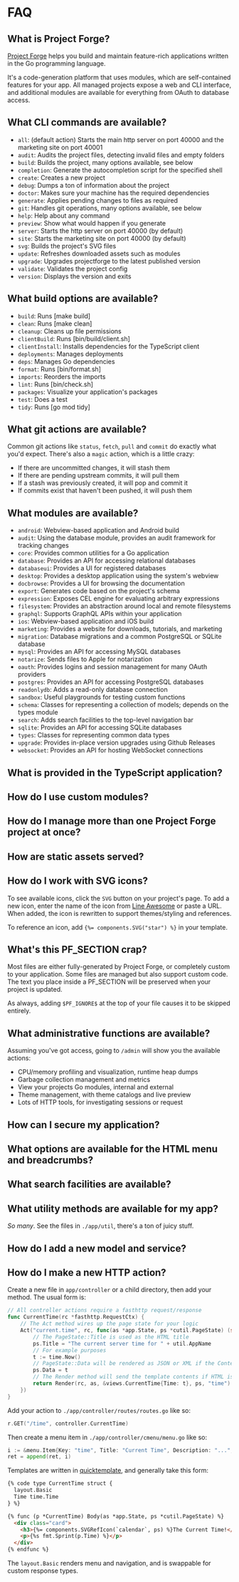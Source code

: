 # FAQ

## What is Project Forge?

[Project Forge](https://projectforge.dev) helps you build and maintain feature-rich applications written in the Go programming language.

It's a code-generation platform that uses modules, which are self-contained features for your app. 
All managed projects expose a web and CLI interface, and additional modules are available for everything from OAuth to database access.

## What CLI commands are available?

- `all`: (default action) Starts the main http server on port 40000 and the marketing site on port 40001
- `audit`: Audits the project files, detecting invalid files and empty folders
- `build`: Builds the project, many options available, see below
- `completion`: Generate the autocompletion script for the specified shell
- `create`: Creates a new project
- `debug`: Dumps a ton of information about the project
- `doctor`: Makes sure your machine has the required dependencies
- `generate`: Applies pending changes to files as required
- `git`: Handles git operations, many options available, see below
- `help`: Help about any command
- `preview`: Show what would happen if you generate
- `server`: Starts the http server on port 40000 (by default)
- `site`: Starts the marketing site on port 40000 (by default)
- `svg`: Builds the project's SVG files
- `update`: Refreshes downloaded assets such as modules
- `upgrade`: Upgrades projectforge to the latest published version
- `validate`: Validates the project config
- `version`: Displays the version and exits


## What build options are available?

- `build`: Runs [make build]
- `clean`: Runs [make clean]
- `cleanup`: Cleans up file permissions
- `clientBuild`: Runs [bin/build/client.sh]
- `clientInstall`: Installs dependencies for the TypeScript client
- `deployments`: Manages deployments
- `deps`: Manages Go dependencies
- `format`: Runs [bin/format.sh]
- `imports`: Reorders the imports
- `lint`: Runs [bin/check.sh]
- `packages`: Visualize your application's packages
- `test`: Does a test
- `tidy`: Runs [go mod tidy]


## What git actions are available?

Common git actions like `status`, `fetch`, `pull` and `commit` do exactly what you'd expect.
There's also a `magic` action, which is a little crazy:
- If there are uncommitted changes, it will stash them
- If there are pending upstream commits, it will pull them
- If a stash was previously created, it will pop and commit it
- If commits exist that haven't been pushed, it will push them


## What modules are available?

- `android`: Webview-based application and Android build
- `audit`: Using the database module, provides an audit framework for tracking changes
- `core`: Provides common utilities for a Go application
- `database`: Provides an API for accessing relational databases
- `databaseui`: Provides a UI for registered databases
- `desktop`: Provides a desktop application using the system's webview
- `docbrowse`: Provides a UI for browsing the documentation
- `export`: Generates code based on the project's schema
- `expression`: Exposes CEL engine for evaluating arbitrary expressions
- `filesystem`: Provides an abstraction around local and remote filesystems
- `graphql`: Supports GraphQL APIs within your application
- `ios`: Webview-based application and iOS build
- `marketing`: Provides a website for downloads, tutorials, and marketing
- `migration`: Database migrations and a common PostgreSQL or SQLite database
- `mysql`: Provides an API for accessing MySQL databases
- `notarize`: Sends files to Apple for notarization
- `oauth`: Provides logins and session management for many OAuth providers
- `postgres`: Provides an API for accessing PostgreSQL databases
- `readonlydb`: Adds a read-only database connection
- `sandbox`: Useful playgrounds for testing custom functions
- `schema`: Classes for representing a collection of models; depends on the types module
- `search`: Adds search facilities to the top-level navigation bar
- `sqlite`: Provides an API for accessing SQLite databases
- `types`: Classes for representing common data types
- `upgrade`: Provides in-place version upgrades using Github Releases
- `websocket`: Provides an API for hosting WebSocket connections

## What is provided in the TypeScript application?


## How do I use custom modules?


## How do I manage more than one Project Forge project at once?


## How are static assets served?


## How do I work with SVG icons?

To see available icons, click the `SVG` button on your project's page.
To add a new icon, enter the name of the icon from [Line Awesome](https://icons8.com/line-awesome) or paste a URL.
When added, the icon is rewritten to support themes/styling and references.

To reference an icon, add `{%= components.SVG("star") %}` in your template.

## What's this PF_SECTION crap?

Most files are either fully-generated by Project Forge, or completely custom to your application.
Some files are managed but also support custom code. The text you place inside a PF_SECTION will be preserved when your project is updated. 

As always, adding `$PF_IGNORE$` at the top of your file causes it to be skipped entirely. 


## What administrative functions are available?

Assuming you've got access, going to `/admin` will show you the available actions:

- CPU/memory profiling and visualization, runtime heap dumps
- Garbage collection management and metrics
- View your projects Go modules, internal and external
- Theme management, with theme catalogs and live preview
- Lots of HTTP tools, for investigating sessions or request

## How can I secure my application?


## What options are available for the HTML menu and breadcrumbs?


## What search facilities are available?


## What utility methods are available for my app?

_So many_. See the files in `./app/util`, there's a ton of juicy stuff.


## How do I add a new model and service?



## How do I make a new HTTP action?

Create a new file in `app/controller` or a child directory, then add your method.
The usual form is:

```go
// All controller actions require a fasthttp request/response
func CurrentTime(rc *fasthttp.RequestCtx) {
	// The Act method wires up the page state for your logic 
	Act("current.time", rc, func(as *app.State, ps *cutil.PageState) (string, error) {
		// The PageState::Title is used as the HTML title
		ps.Title = "The current server time for " + util.AppName
		// For example purposes
		t := time.Now()
		// PageState::Data will be rendered as JSON or XML if the Content-Type of the request matches
		ps.Data = t
		// The Render method will send the template contents if HTML is requested. The final argument refers to the active menu key
		return Render(rc, as, &views.CurrentTime{Time: t}, ps, "time")
	})
}
```

Add your action to `./app/controller/routes/routes.go` like so:

```go
r.GET("/time", controller.CurrentTime)
```

Then create a menu item in `./app/controller/cmenu/menu.go` like so:

```go
i := &menu.Item{Key: "time", Title: "Current Time", Description: "...", Icon: "star", Route: "/time"}
ret = append(ret, i)
```


Templates are written in [quicktemplate](https://github.com/valyala/quicktemplate), and generally take this form:

```html
{% code type CurrentTime struct {
  layout.Basic
  Time time.Time
} %}

{% func (p *CurrentTime) Body(as *app.State, ps *cutil.PageState) %}
  <div class="card">
    <h3>{%= components.SVGRefIcon(`calendar`, ps) %}The Current Time!</h3>
    <p>{%s fmt.Sprint(p.Time) %}</p>
  </div>
{% endfunc %}
```

The `layout.Basic` renders menu and navigation, and is swappable for custom response types.
